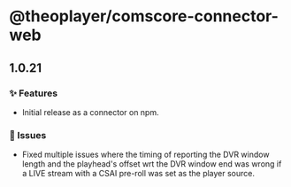 # @theoplayer/comscore-connector-web

## 1.0.21

### ✨ Features

- Initial release as a connector on npm.

### 🐛 Issues

- Fixed multiple issues where the timing of reporting the DVR window length and the playhead's offset wrt the DVR window end was wrong if a LIVE stream with a CSAI pre-roll was set as the player source.
